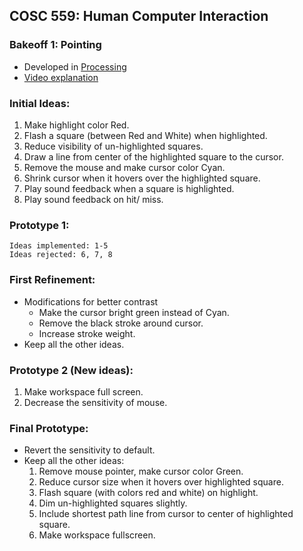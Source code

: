 ## COSC 559: Human Computer Interaction
### Bakeoff 1: Pointing
- Developed in [Processing](https://processing.org)
- [Video explanation]()
  
### Initial Ideas:

1. Make highlight color Red. 
2. Flash a square (between Red and White) when highlighted. 
3. Reduce visibility of un-highlighted squares. 
4. Draw a line from center of the highlighted square to the cursor.
5. Remove the mouse and make cursor color Cyan.
6. Shrink cursor when it hovers over the highlighted square.
7. Play sound feedback when a square is highlighted.
8. Play sound feedback on hit/ miss.


### Prototype 1:

    Ideas implemented: 1-5
    Ideas rejected: 6, 7, 8


### First Refinement:
- Modifications for better contrast
    - Make the cursor bright green instead of Cyan. 
    - Remove the black stroke around cursor.
    - Increase stroke weight.
- Keep all the other ideas.


### Prototype 2 (New ideas):
1. Make workspace full screen.
2. Decrease the sensitivity of mouse.

### Final Prototype:
- Revert the sensitivity to default.
- Keep all the other ideas:
    1. Remove mouse pointer, make cursor color Green.
    2. Reduce cursor size when it hovers over highlighted square.
    3. Flash square (with colors red and white) on highlight. 
    4. Dim un-highlighted squares slightly.
    5. Include shortest path line from cursor to center of highlighted square.
    6. Make workspace fullscreen.


